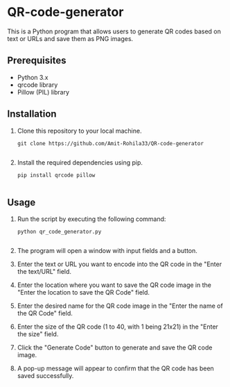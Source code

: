 # QR-code-generator

This is a Python program that allows users to generate QR codes based on text or URLs and save them as PNG images.

## Prerequisites

- Python 3.x
- qrcode library
- Pillow (PIL) library

## Installation

1. Clone this repository to your local machine.
    ```shell
    git clone https://github.com/Amit-Rohila33/QR-code-generator


2. Install the required dependencies using pip.
    ```shell
    pip install qrcode pillow


## Usage

1. Run the script by executing the following command:
    ```shell
    python qr_code_generator.py


2. The program will open a window with input fields and a button.

3. Enter the text or URL you want to encode into the QR code in the "Enter the text/URL" field.

4. Enter the location where you want to save the QR code image in the "Enter the location to save the QR Code" field.

5. Enter the desired name for the QR code image in the "Enter the name of the QR Code" field.

6. Enter the size of the QR code (1 to 40, with 1 being 21x21) in the "Enter the size" field.

7. Click the "Generate Code" button to generate and save the QR code image.

8. A pop-up message will appear to confirm that the QR code has been saved successfully.




